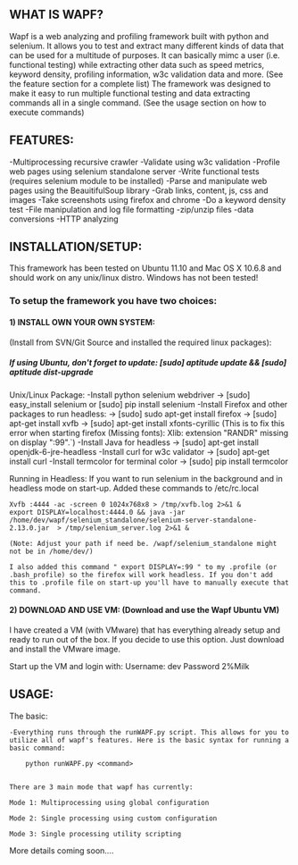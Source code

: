 
## WHAT IS WAPF?

Wapf is a web analyzing and profiling framework built with python and selenium. It allows you to test and extract many different kinds of data that can be used for a multitude of purposes. It can basically mimc a user (i.e. functional testing) while extracting other data such as speed metrics, keyword density, profiling information, w3c validation data and more. (See the feature section for a complete list) The framework was designed to make it easy to run multiple functional testing and data extracting commands all in a single command. (See the usage section on how to execute commands)
	

## FEATURES:
-Multiprocessing recursive crawler
-Validate using w3c validation
-Profile web pages using selenium standalone server
-Write functional tests (requires selenium module to be installed)
-Parse and manipulate web pages using the BeauitifulSoup library
	-Grab links, content, js, css and images
-Take screenshots using firefox and chrome
-Do a keyword density test
-File manipulation and log file formatting
-zip/unzip files
-data conversions
-HTTP analyzing

	
## INSTALLATION/SETUP:
This framework has been tested on Ubuntu 11.10 and Mac OS X 10.6.8 and should work on any unix/linux distro. Windows has not been tested! 
	
### To setup the framework you have two choices:
#### 1) INSTALL OWN YOUR OWN SYSTEM: 
  (Install from SVN/Git Source and installed the required linux packages): 

  
##### If using Ubuntu, don't forget to update: [sudo] aptitude update && [sudo] aptitude dist-upgrade
	
 Unix/Linux Package:
	-Install python selenium webdriver 
		-> [sudo] easy_install selenium or [sudo] pip install selenium
	-Install Firefox and other packages to run headless:
		-> [sudo] sudo apt-get install firefox
		-> [sudo] apt-get install xvfb
		-> [sudo] apt-get install xfonts-cyrillic (This is to fix this error when starting firefox (Missing fonts): Xlib:  extension "RANDR" missing on display ":99".`)
	-Install Java for headless 
		-> [sudo] apt-get install openjdk-6-jre-headless
	-Install curl for w3c validator 
		-> [sudo] apt-get install curl
	-Install termcolor for terminal color
		-> [sudo] pip install termcolor
	
 Running in Headless:
	If you want to run selenium in the background and in headless mode on start-up. Added these commands to /etc/rc.local
	
	Xvfb :4444 -ac -screen 0 1024x768x8 > /tmp/xvfb.log 2>&1 &
	export DISPLAY=localhost:4444.0 && java -jar /home/dev/wapf/selenium_standalone/selenium-server-standalone-2.13.0.jar  > /tmp/selenium_server.log 2>&1 &
	
	(Note: Adjust your path if need be. /wapf/selenium_standalone might not be in /home/dev/)
	
	I also added this command " export DISPLAY=:99 " to my .profile (or .bash_profile) so the firefox will work headless. If you don't add this to .profile file on start-up you'll have to manually execute that command.
	


#### 2) DOWNLOAD AND USE VM: (Download and use the Wapf Ubuntu VM)
	
 I have created a VM (with VMware) that has everything already setup and ready to run out of the box. If you decide to use this option. Just download and install the VMware image. 
	
 Start up the VM and login with:
 Username: dev
 Password 2%Milk
	

## USAGE:
The basic:

	-Everything runs through the runWAPF.py script. This allows for you to utilize all of wapf's features. Here is the basic syntax for running a basic command:
	
		python runWAPF.py <command>
	
	
	There are 3 main mode that wapf has currently:
	
	Mode 1: Multiprocessing using global configuration 
	
	Mode 2: Single processing using custom configuration 
	
	Mode 3: Single processing utility scripting
	
	
More details coming soon….

 
 


